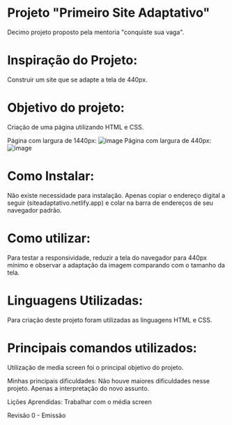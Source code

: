 # Projeto "Primeiro Site Adaptativo"
  Decimo projeto proposto pela mentoria "conquiste sua vaga".

# Inspiração do Projeto:
  Construir um site que se adapte a tela de 440px.

# Objetivo do projeto:
  Criação de uma página utilizando HTML e CSS.

Página com largura de 1440px: ![image](https://user-images.githubusercontent.com/114194052/204528209-789212c4-da42-4409-b2fc-4670120750c0.png)
Página com largura de 440px: ![image](https://user-images.githubusercontent.com/114194052/204528314-7daa8f48-64b9-422c-9377-f8ad03d1f131.png)

# Como Instalar:
  Não existe necessidade para instalação. Apenas copiar o endereço digital a seguir (siteadaptativo.netlify.app) e colar na barra de endereços de seu navegador padrão.

# Como utilizar:
  Para testar a responsividade, reduzir a tela do navegador para 440px mínimo e observar a adaptação da imagem comparando com o tamanho da tela.

# Linguagens Utilizadas:
Para criação deste projeto foram utilizadas as linguagens HTML e CSS.

# Principais comandos utilizados:
Utilização de media screen foi o principal objetivo do projeto.

Minhas principais dificuldades:
Não houve maiores dificuldades nesse projeto. Apenas a interpretação do novo assunto.

Lições Aprendidas:
Trabalhar com o média screen

Revisão 0 - Emissão
